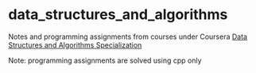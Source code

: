 # data_structures_and_algorithms
Notes and programming assignments from courses under Coursera [Data Structures and Algorithms Specialization](https://www.coursera.org/specializations/data-structures-algorithms)

Note: programming assignments are solved using cpp only
